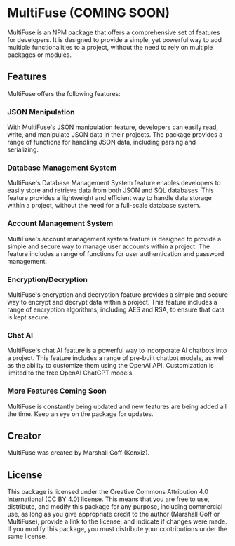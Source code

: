 # MultiFuse (COMING SOON)

MultiFuse is an NPM package that offers a comprehensive set of features for developers. It is designed to provide a simple, yet powerful way to add multiple functionalities to a project, without the need to rely on multiple packages or modules.

## Features

MultiFuse offers the following features:

### JSON Manipulation

With MultiFuse's JSON manipulation feature, developers can easily read, write, and manipulate JSON data in their projects. The package provides a range of functions for handling JSON data, including parsing and serializing.

### Database Management System

MultiFuse's Database Management System feature enables developers to easily store and retrieve data from both JSON and SQL databases. This feature provides a lightweight and efficient way to handle data storage within a project, without the need for a full-scale database system.

### Account Management System

MultiFuse's account management system feature is designed to provide a simple and secure way to manage user accounts within a project. The feature includes a range of functions for user authentication and password management.

### Encryption/Decryption

MultiFuse's encryption and decryption feature provides a simple and secure way to encrypt and decrypt data within a project. This feature includes a range of encryption algorithms, including AES and RSA, to ensure that data is kept secure.

### Chat AI

MultiFuse's chat AI feature is a powerful way to incorporate AI chatbots into a project. This feature includes a range of pre-built chatbot models, as well as the ability to customize them using the OpenAI API. Customization is limited to the free OpenAI ChatGPT models.

### More Features Coming Soon

MultiFuse is constantly being updated and new features are being added all the time. Keep an eye on the package for updates.

## Creator

MultiFuse was created by Marshall Goff (Kenxiz).

## License

This package is licensed under the Creative Commons Attribution 4.0 International (CC BY 4.0) license. This means that you are free to use, distribute, and modify this package for any purpose, including commercial use, as long as you give appropriate credit to the author (Marshall Goff or MultiFuse), provide a link to the license, and indicate if changes were made. If you modify this package, you must distribute your contributions under the same license.
